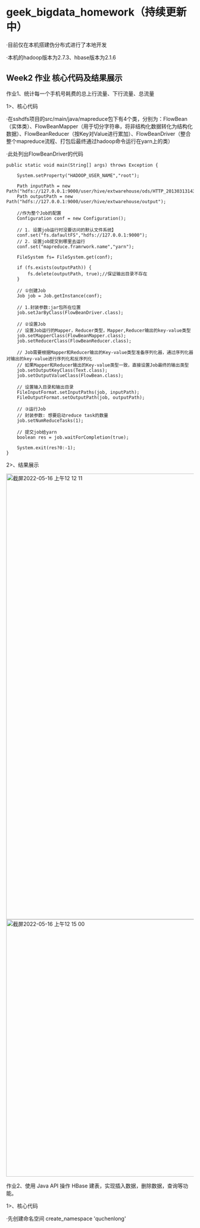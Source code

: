 # geek_bigdata_homework（持续更新中）

·目前仅在本机搭建伪分布式进行了本地开发

·本机的hadoop版本为2.7.3、hbase版本为2.1.6

## Week2 作业 核心代码及结果展示

作业1、统计每一个手机号耗费的总上行流量、下行流量、总流量

1>、核心代码

·在sshdfs项目的src/main/java/mapreduce包下有4个类，分别为：FlowBean（实体类）、FlowBeanMapper（用于切分字符串，将非结构化数据转化为结构化数据）、FlowBeanReducer（按Key对Value进行累加）、FlowBeanDriver（整合整个mapreduce流程、打包后最终通过hadoop命令运行在yarn上的类）

·此处列出FlowBeanDriver的代码

    public static void main(String[] args) throws Exception {

        System.setProperty("HADOOP_USER_NAME","root");

        Path inputPath = new Path("hdfs://127.0.0.1:9000/user/hive/extwarehouse/ods/HTTP_20130313143750.dat");
        Path outputPath = new Path("hdfs://127.0.0.1:9000/user/hive/extwarehouse/output");

        //作为整个Job的配置
        Configuration conf = new Configuration();

        // 1. 设置job运行时没要访问的默认文件系统】
        conf.set("fs.dafaultFS","hdfs://127.0.0.1:9000");
        // 2. 设置job提交到哪里去运行
        conf.set("mapreduce.framrwork.name","yarn");

        FileSystem fs= FileSystem.get(conf);

        if (fs.exists(outputPath)) {
            fs.delete(outputPath, true);//保证输出目录不存在
        }

        // ①创建Job
        Job job = Job.getInstance(conf);

        // 1.封装参数:jar包所在位置
        job.setJarByClass(FlowBeanDriver.class);

        // ②设置Job
        // 设置Job运行的Mapper，Reducer类型，Mapper,Reducer输出的key-value类型
        job.setMapperClass(FlowBeanMapper.class);
        job.setReducerClass(FlowBeanReducer.class);

        // Job需要根据Mapper和Reducer输出的Key-value类型准备序列化器，通过序列化器对输出的key-value进行序列化和反序列化
        // 如果Mapper和Reducer输出的Key-value类型一致，直接设置Job最终的输出类型
        job.setOutputKeyClass(Text.class);
        job.setOutputValueClass(FlowBean.class);

        // 设置输入目录和输出目录
        FileInputFormat.setInputPaths(job, inputPath);
        FileOutputFormat.setOutputPath(job, outputPath);

        // ③运行Job
        // 封装参数: 想要启动reduce task的数量
        job.setNumReduceTasks(1);

        // 提交job给yarn
        boolean res = job.waitForCompletion(true);

        System.exit(res?0:-1);
    }

2>、结果展示

<img width="1197" alt="截屏2022-05-16 上午12 12 11" src="https://user-images.githubusercontent.com/19924975/168482673-40822857-fda5-4632-8320-a3b13667e967.png">

<img width="691" alt="截屏2022-05-16 上午12 15 00" src="https://user-images.githubusercontent.com/19924975/168482796-6863dee8-18b7-494c-8978-daef097e874f.png">

作业2、使用 Java API 操作 HBase 建表，实现插入数据，删除数据，查询等功能。

1>、核心代码

·先创建命名空间 create_namespace 'quchenlong'
